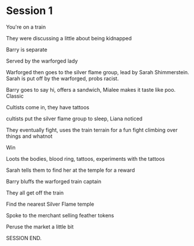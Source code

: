 # Session 1

You're on a train

They were discussing a little about being kidnapped

Barry is separate

Served by the warforged lady

Warforged then goes to the silver flame group, lead by Sarah Shimmerstein. Sarah is put off by the warforged, probs racist.

Barry goes to say hi, offers a sandwich, Mialee makes it taste like poo. Classic

Cultists come in, they have tattoos

cultists put the silver flame group to sleep, Liana noticed

They eventually fight, uses the train terrain for a fun fight climbing over things and whatnot

Win

Loots the bodies, blood ring, tattoos, experiments with the tattoos

Sarah tells them to find her at the temple for a reward

Barry bluffs the warforged train captain

They all get off the train

Find the nearest Silver Flame temple

Spoke to the merchant selling feather tokens

Peruse the market a little bit

SESSION END.
